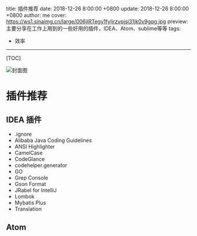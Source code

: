 title: 插件推荐
date: 2018-12-26 8:00:00 +0800
update: 2018-12-26 8:00:00 +0800
author: me
cover: https://ws1.sinaimg.cn/large/006jIRTegy1fyljrzvpjsj31jk0v9gqg.jpg
preview:  主要分享在工作上用到的一些好用的插件，IDEA、Atom、sublime等等
tags:

  - 效率

---

[TOC]

![封面图](https://ws1.sinaimg.cn/large/006jIRTegy1fyljrzvpjsj31jk0v9gqg.jpg)

# 插件推荐

## IDEA 插件

* .ignore
* Alibaba Java Coding Guidelines 
* ANSI Highlighter
* CamelCase
* CodeGlance
* codehelper.generator
* GO
* Grep Console
* Gson Format
* JRabel for IntelliJ
* Lombok
* Mybatis Plus
* Translation

## Atom



